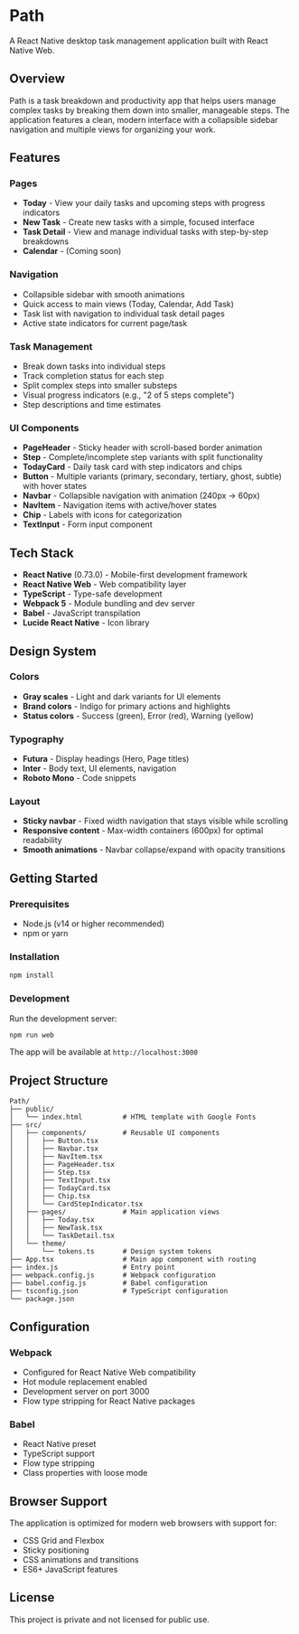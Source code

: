 # Path

A React Native desktop task management application built with React Native Web.

## Overview

Path is a task breakdown and productivity app that helps users manage complex tasks by breaking them down into smaller, manageable steps. The application features a clean, modern interface with a collapsible sidebar navigation and multiple views for organizing your work.

## Features

### Pages

- **Today** - View your daily tasks and upcoming steps with progress indicators
- **New Task** - Create new tasks with a simple, focused interface
- **Task Detail** - View and manage individual tasks with step-by-step breakdowns
- **Calendar** - (Coming soon)

### Navigation

- Collapsible sidebar with smooth animations
- Quick access to main views (Today, Calendar, Add Task)
- Task list with navigation to individual task detail pages
- Active state indicators for current page/task

### Task Management

- Break down tasks into individual steps
- Track completion status for each step
- Split complex steps into smaller substeps
- Visual progress indicators (e.g., "2 of 5 steps complete")
- Step descriptions and time estimates

### UI Components

- **PageHeader** - Sticky header with scroll-based border animation
- **Step** - Complete/incomplete step variants with split functionality
- **TodayCard** - Daily task card with step indicators and chips
- **Button** - Multiple variants (primary, secondary, tertiary, ghost, subtle) with hover states
- **Navbar** - Collapsible navigation with animation (240px → 60px)
- **NavItem** - Navigation items with active/hover states
- **Chip** - Labels with icons for categorization
- **TextInput** - Form input component

## Tech Stack

- **React Native** (0.73.0) - Mobile-first development framework
- **React Native Web** - Web compatibility layer
- **TypeScript** - Type-safe development
- **Webpack 5** - Module bundling and dev server
- **Babel** - JavaScript transpilation
- **Lucide React Native** - Icon library

## Design System

### Colors

- **Gray scales** - Light and dark variants for UI elements
- **Brand colors** - Indigo for primary actions and highlights
- **Status colors** - Success (green), Error (red), Warning (yellow)

### Typography

- **Futura** - Display headings (Hero, Page titles)
- **Inter** - Body text, UI elements, navigation
- **Roboto Mono** - Code snippets

### Layout

- **Sticky navbar** - Fixed width navigation that stays visible while scrolling
- **Responsive content** - Max-width containers (600px) for optimal readability
- **Smooth animations** - Navbar collapse/expand with opacity transitions

## Getting Started

### Prerequisites

- Node.js (v14 or higher recommended)
- npm or yarn

### Installation

```bash
npm install
```

### Development

Run the development server:

```bash
npm run web
```

The app will be available at `http://localhost:3000`

## Project Structure

```
Path/
├── public/
│   └── index.html          # HTML template with Google Fonts
├── src/
│   ├── components/         # Reusable UI components
│   │   ├── Button.tsx
│   │   ├── Navbar.tsx
│   │   ├── NavItem.tsx
│   │   ├── PageHeader.tsx
│   │   ├── Step.tsx
│   │   ├── TextInput.tsx
│   │   ├── TodayCard.tsx
│   │   ├── Chip.tsx
│   │   └── CardStepIndicator.tsx
│   ├── pages/              # Main application views
│   │   ├── Today.tsx
│   │   ├── NewTask.tsx
│   │   └── TaskDetail.tsx
│   └── theme/
│       └── tokens.ts       # Design system tokens
├── App.tsx                 # Main app component with routing
├── index.js                # Entry point
├── webpack.config.js       # Webpack configuration
├── babel.config.js         # Babel configuration
├── tsconfig.json           # TypeScript configuration
└── package.json
```

## Configuration

### Webpack

- Configured for React Native Web compatibility
- Hot module replacement enabled
- Development server on port 3000
- Flow type stripping for React Native packages

### Babel

- React Native preset
- TypeScript support
- Flow type stripping
- Class properties with loose mode

## Browser Support

The application is optimized for modern web browsers with support for:
- CSS Grid and Flexbox
- Sticky positioning
- CSS animations and transitions
- ES6+ JavaScript features

## License

This project is private and not licensed for public use.
